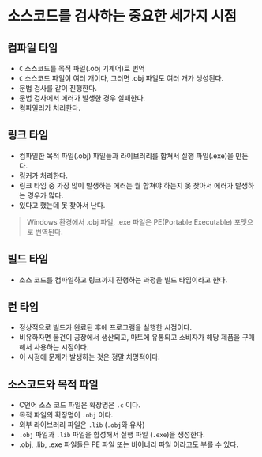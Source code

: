 # 소스코드를 검사하는 중요한 세가지 시점

## 컴파일 타임

- `C` 소스코드를 목적 파일(.obj 기계어)로 번역
- `C` 소스코드 파일이 여러 개이다, 그러면 .obj 파일도 여러 개가 생성된다.
- 문법 검사를 같이 진행한다.
- 문법 검사에서 에러가 발생한 경우 실패한다.
- 컴파일러가 처리한다.



## 링크 타임

- 컴파일한 목적 파일(.obj) 파일들과 라이브러리를 합쳐서 실행 파일(.exe)을 만든다.
- 링커가 처리한다.
- 링크 타임 중 가장 많이 발생하는 에러는 뭘 합쳐야 하는지 못 찾아서 에러가 발생하는 경우가 많다.
- 있다고 했는데 못 찾아서 난다.

> Windows 환경에서 .obj 파일, .exe 파일은 PE(Portable Executable) 포맷으로 번역된다.



## 빌드 타임

- 소스 코드를 컴파일하고 링크까지 진행하는 과정을 빌드 타임이라고 한다.



## 런 타임

- 정상적으로 빌드가 완료된 후에 프로그램을 실행한 시점이다.
- 비유하자면 물건이 공장에서 생산되고, 마트에 유통되고 소비자가 해당 제품을 구매해서
  사용하는 시점이다.
- 이 시점에 문제가 발생하는 것은 정말 치명적이다.



## 소스코드와 목적 파일

- C언어 소스 코드 파일은 확장명은 `.c` 이다.
- 목적 파일의 확장명이 `.obj` 이다.
- 외부 라이브러리 파일은 `.lib` (`.obj`와 유사)
- `.obj` 파일과 `.lib` 파일을 합성해서 실행 파일 (`.exe`)을 생성한다.
- .obj, .lib, .exe 파일들은 PE 파일 또는 바이너리 파일 이라고도 부를 수 있다.